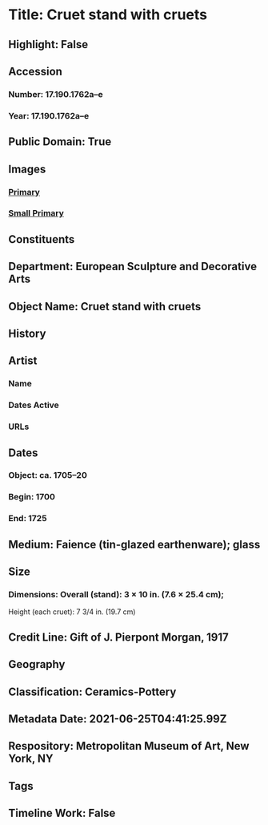 # Title: Cruet stand with cruets
## Highlight: False
## Accession
### Number: 17.190.1762a–e
### Year: 17.190.1762a–e
## Public Domain: True
## Images
### [Primary](https://images.metmuseum.org/CRDImages/es/original/40907.jpg)
### [Small Primary](https://images.metmuseum.org/CRDImages/es/web-large/40907.jpg)
## Constituents
## Department: European Sculpture and Decorative Arts
## Object Name: Cruet stand with cruets
## History
## Artist
### Name
### Dates Active
### URLs
## Dates
### Object: ca. 1705–20
### Begin: 1700
### End: 1725
## Medium: Faience (tin-glazed earthenware); glass
## Size
### Dimensions: Overall (stand): 3 × 10 in. (7.6 × 25.4 cm);
Height (each cruet): 7 3/4 in. (19.7 cm)
## Credit Line: Gift of J. Pierpont Morgan, 1917
## Geography
## Classification: Ceramics-Pottery
## Metadata Date: 2021-06-25T04:41:25.99Z
## Respository: Metropolitan Museum of Art, New York, NY
## Tags
## Timeline Work: False